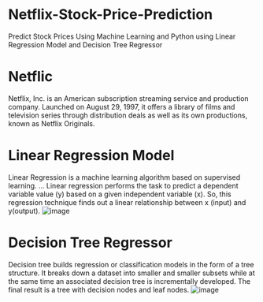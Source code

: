 # Netflix-Stock-Price-Prediction
Predict Stock Prices Using Machine Learning and Python using Linear Regression Model and Decision Tree Regressor


# Netflic
Netflix, Inc. is an American subscription streaming service and production company. Launched on August 29, 1997, it offers a library of films and television series through distribution deals as well as its own productions, known as Netflix Originals.

# Linear Regression Model
Linear Regression is a machine learning algorithm based on supervised learning. ... Linear regression performs the task to predict a dependent variable value (y) based on a given independent variable (x). So, this regression technique finds out a linear relationship between x (input) and y(output).
![image](https://user-images.githubusercontent.com/86925605/146593893-f1664175-fba5-483c-8332-b5990f53d611.png)

# Decision Tree Regressor
Decision tree builds regression or classification models in the form of a tree structure. It breaks down a dataset into smaller and smaller subsets while at the same time an associated decision tree is incrementally developed. The final result is a tree with decision nodes and leaf nodes.
![image](https://user-images.githubusercontent.com/86925605/146594146-91c48126-9532-4fd1-a621-647c7bf4e5bc.png)
